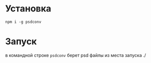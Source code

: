 # Установка

`npm i -g psdconv`

# Запуск
в командной строке `psdconv`
берет psd файлы из места запуска ./